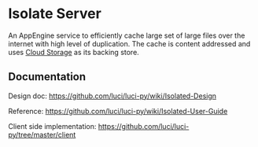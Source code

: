 Isolate Server
==============

An AppEngine service to efficiently cache large set of large files over the
internet with high level of duplication. The cache is content addressed and uses
[Cloud Storage](https://cloud.google.com/storage/) as its backing store.


Documentation
-------------

Design doc:
https://github.com/luci/luci-py/wiki/Isolated-Design

Reference:
https://github.com/luci/luci-py/wiki/Isolated-User-Guide

Client side implementation:
https://github.com/luci/luci-py/tree/master/client
